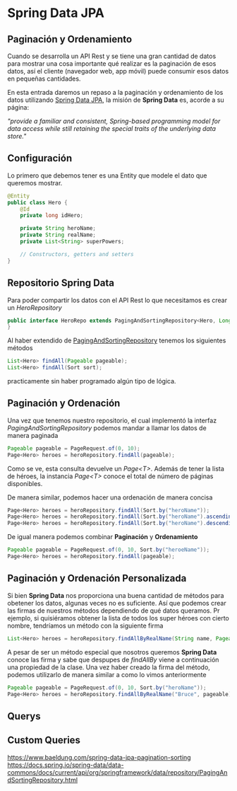 # Spring Data JPA
## Paginación y Ordenamiento

Cuando se desarrolla un API Rest y se tiene una gran cantidad de datos para mostrar una cosa importante qué realizar es la paginación de esos datos, así el cliente (navegador web, app móvil) puede consumir esos datos en pequeñas cantidades. 

En esta entrada daremos un repaso a la paginación y ordenamiento de los datos utilizando [Spring Data JPA](https://spring.io/projects/spring-data), la misión de **Spring Data** es, acorde a su página:

*"provide a familiar and consistent, Spring-based programming model for data access while still retaining the special traits of the underlying data store."*

## Configuración
Lo primero que debemos tener es una Entity que modele el dato que queremos mostrar.

``` java
@Entity
public class Hero {
    @Id
    private long idHero;

    private String heroName;
    private String realName;
    private List<String> superPowers;

    // Constructors, getters and setters
}
```

## Repositorio Spring Data

Para poder compartir los datos con el API Rest lo que necesitamos es crear un *HeroRepository*

``` java
public interface HeroRepo extends PagingAndSortingRepository<Hero, Long> {
}
```

Al haber extendido de [PagingAndSortingRepository](https://docs.spring.io/spring-data/data-commons/docs/current/api/org/springframework/data/repository/PagingAndSortingRepository.html)
tenemos los siguientes métodos

``` java
List<Hero> findAll(Pageable pageable);
List<Hero> findAll(Sort sort);
```
practicamente sin haber programado algún tipo de lógica.

## Paginación y Ordenación
Una vez que tenemos nuestro repositorio, el cual implementó la interfaz *PagingAndSortingRepository* podemos mandar a llamar los datos de manera paginada
``` java
Pageable pageable = PageRequest.of(0, 10);
Page<Hero> heroes = heroRepository.findAll(pageable);
```
Como se ve, esta consulta devuelve un *Page\<T>*. Además de tener la lista de héroes, la instancia *Page\<T>* conoce el total de número de páginas disponibles.

De manera similar, podemos hacer una ordenación de manera concisa
``` java
Page<Hero> heroes = heroRepository.findAll(Sort.by("heroName"));
Page<Hero> heroes = heroRepository.findAll(Sort.by("heroName").ascending());
Page<Hero> heroes = heroRepository.findAll(Sort.by("heroName").descending());
```
De igual manera podemos combinar **Paginación** y **Ordenamiento**

``` java
Pageable pageable = PageRequest.of(0, 10, Sort.by("heroeName"));
Page<Hero> heroes = heroRepository.findAll(pageable);
```

## Paginación y Ordenación Personalizada

Si bien **Spring Data** nos proporciona una buena cantidad de métodos para obetener los datos, algunas veces no es suficiente. Así que podemos crear las firmas de nuestros métodos dependiendo de qué datos queramos. Pr ejemplo, si quisiéramos obtener la lista de todos los super héroes con cierto nombre, tendríamos un método con la siguiente firma

``` java
List<Hero> heroes = heroRepository.findAllByRealName(String name, Pageable pageable);
```
A pesar de ser un método especial que nosotros queremos **Spring Data** conoce las firma y sabe que despupes de *findAllBy* viene a continuación una propiedad de la clase. Una vez haber creado la firma del método, podemos utilizarlo de manera similar a como lo vimos anteriormente

``` java
Pageable pageable = PageRequest.of(0, 10, Sort.by("heroName"));
Page<Hero> heroes = heroRepository.findAllByRealName("Bruce", pageable);
```

## Querys

## Custom Queries

https://www.baeldung.com/spring-data-jpa-pagination-sorting
https://docs.spring.io/spring-data/data-commons/docs/current/api/org/springframework/data/repository/PagingAndSortingRepository.html